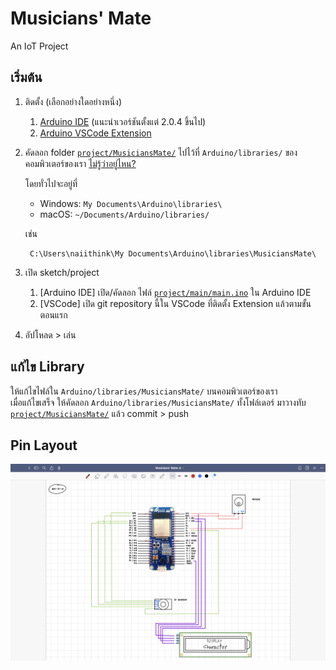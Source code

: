 # Musicians' Mate

An IoT Project


## เริ่มต้น

1. ติดตั้ง (เลือกอย่างใดอย่างหนึ่ง)
    1. [Arduino IDE](https://www.arduino.cc/en/software) (แนะนำเวอร์ชันตั้งแต่ 2.0.4 ขึ้นไป)
    1. [Arduino VSCode Extension](vscode:extension/vsciot-vscode.vscode-arduino)
1. คัดลอก folder [`project/MusiciansMate/`](MusiciansMate) ไปไว้ที่ `Arduino/libraries/`
    ของคอมพิวเตอร์ของเรา [ไม่รู้ว่าอยู่ไหน?](https://docs.arduino.cc/hacking/software/Libraries)

    โดยทั่วไปจะอยู่ที่

    - Windows: `My Documents\Arduino\libraries\`
    - macOS: `~/Documents/Arduino/libraries/`

    เช่น

        C:\Users\naiithink\My Documents\Arduino\libraries\MusiciansMate\

1. เปิด sketch/project
    1. [Arduino IDE] เปิด/คัดลอก ไฟล์ [`project/main/main.ino`](main/main.ino) ใน Arduino IDE
    1. [VSCode] เปิด git repository นี้ใน VSCode ที่ติดตั้ง Extension แล้วตามขั้นตอนแรก
1. อัปโหลด > เล่น


## แก้ไข Library

ให้แก้ไขไฟล์ใน `Arduino/libraries/MusiciansMate/` บนคอมพิวเตอร์ของเรา  
เมื่อแก้ไขเสร็จ ให้คัดลอก `Arduino/libraries/MusiciansMate/` ทั้งโฟล์เดอร์ มาวางทับ [`project/MusiciansMate/`](MusiciansMate) แล้ว commit > push


## Pin Layout

![pin-layout](images/2023-03-14_pin-layout.png)
